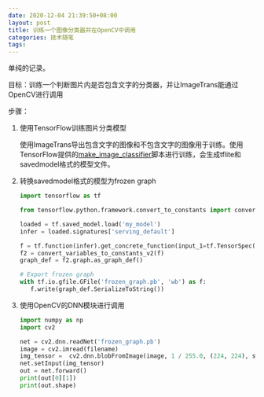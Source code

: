 ```yaml
---
date: 2020-12-04 21:39:50+08:00
layout: post
title: 训练一个图像分类器并在OpenCV中调用
categories: 技术随笔
tags: 
---
```


单纯的记录。

目标：训练一个判断图片内是否包含文字的分类器，并让ImageTrans能通过OpenCV进行调用

步骤：

1. 使用TensorFlow训练图片分类模型

	使用ImageTrans导出包含文字的图像和不包含文字的图像用于训练。使用TensorFlow提供的[make_image_classifier](https://github.com/tensorflow/hub/tree/master/tensorflow_hub/tools/make_image_classifier)脚本进行训练，会生成tflite和savedmodel格式的模型文件。
	
2. 转换savedmodel格式的模型为frozen graph

	```python
	import tensorflow as tf

	from tensorflow.python.framework.convert_to_constants import convert_variables_to_constants_v2

	loaded = tf.saved_model.load('my_model')
	infer = loaded.signatures['serving_default']

	f = tf.function(infer).get_concrete_function(input_1=tf.TensorSpec(shape=[None, 224, 224, 3], dtype=tf.float32))
	f2 = convert_variables_to_constants_v2(f)
	graph_def = f2.graph.as_graph_def()

	# Export frozen graph
	with tf.io.gfile.GFile('frozen_graph.pb', 'wb') as f:
	   f.write(graph_def.SerializeToString())
	```
	
3. 使用OpenCV的DNN模块进行调用

	```python
	import numpy as np
	import cv2

	net = cv2.dnn.readNet('frozen_graph.pb')
	image = cv2.imread(filename)
	img_tensor =  cv2.dnn.blobFromImage(image, 1 / 255.0, (224, 224), swapRB=True, crop=False) 
	net.setInput(img_tensor)
	out = net.forward()
	print(out[0][1])
	print(out.shape)
	```








